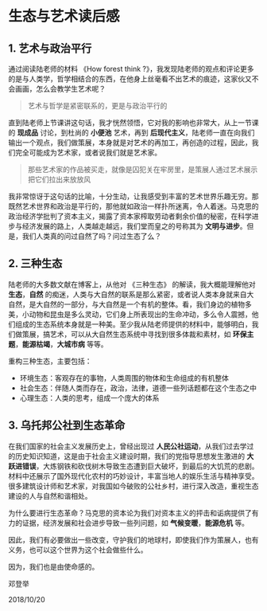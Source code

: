 # 生态与艺术读后感

## 1. 艺术与政治平行

通过阅读陆老师的材料 《How forest think ?》，我发现陆老师的观点和评论更多的是与人类学，哲学相结合的东西，在他身上丝毫看不出艺术的痕迹，这家伙又不会画画，怎么会教学生艺术呢？

> 艺术与哲学是紧密联系的，更是与政治平行的

直到陆老师上节课讲这句话，我才恍然领悟，它对我的影响也非常大，从上一节课的 **现成品** 讨论，到杜尚的 **小便池** 艺术，再到 **后现代主义**，陆老师一直在向我们输出一个观点，我们做策展，本身就是对艺术的再加工，再创造的过程，因此，我们完全可能成为艺术家，或者说我们就是艺术家。

> 那些艺术家的作品被买走，就像是囚犯关在牢房里，是策展人通过艺术展示把它们拉出来放放风

我非常惊讶于这句话的比喻，十分生动，让我感受到丰富的艺术世界乐趣无穷。那既然艺术世界和政治是平行的，那他就如政治一样扑所迷离，令人着迷。马克思的政治经济学批判了资本主义，揭露了资本家榨取劳动者剩余价值的秘密，在科学进步与经济发展的路上，人类越走越远，我们堂而皇之的号称其为 **文明与进步**。但是，我们人类真的问过自然了吗？问过生态了么？

## 2. 三种生态

陆老师的大多数文献在博客上，从他对 《三种生态》 的解读，我大概能理解他对 **生态**，**自然** 的痴迷，人类与大自然的联系是那么紧密，或者说人类本身就来自大自然，是大自然的一部分，与大自然是一个有机的整体。看，我们身边的植物多美，小动物和昆虫是多么灵动，它们身上所表现出的生命冲动，多么令人震撼，他们组成的生态系统本身就是一种美。至少我从陆老师提供的材料中，能够明白，我们做策展，搞艺术，可以从大自然生态系统中寻找到很多体裁和素材，如 **环保主题**，**能源枯竭**，**大城市病** 等等。

重构三种生态，主要包括：

- 环境生态：客观存在的事物，人类周围的物体和生命组成的有机整体
- 社会生态：伴随人类而存在，政治，法律，道德一些列话题都在这个生态之中
- 心理生态：人类的思考，组成一个庞大的体系

## 3. 乌托邦公社到生态革命

在我们国家的社会主义发展历史上，曾经出现过 **人民公社运动**，从我们过去学过的历史知识知道，这是由于社会主义建设时期，我们的党指导思想发生激进的 **大跃进错误**，大炼钢铁和砍伐树木导致生态遭到巨大破坏，到最后的大饥荒的悲剧。材料中还展示了国外现代化农村的巧妙设计，丰富当地人的娱乐生活与精神享受。很多建筑设计师和艺术家，对我国如今破败的公社乡村，进行深入改造，重视生态建设的人与自然和谐相处。

为什么要进行生态革命？马克思的资本论为我们对资本主义的抨击和诟病提供了有力的证据，经济发展和社会进步导致一些列问题，如 **气候变暖**，**能源危机** 等。

因此，我们有必要做出一些改变，守护我们的地球村，即使我们作为策展人，也有义务，也可以这个世界为这个社会做些什么。

因为，我们也是由使命感的。

邓登举

2018/10/20